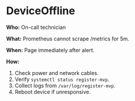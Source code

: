# DeviceOffline

**Who:** On-call technician

**What:** Prometheus cannot scrape /metrics for 5m.

**When:** Page immediately after alert.

**How:**
1. Check power and network cables.
2. Verify `systemctl status register-mvp`.
3. Collect logs from `/var/log/register-mvp`.
4. Reboot device if unresponsive.
